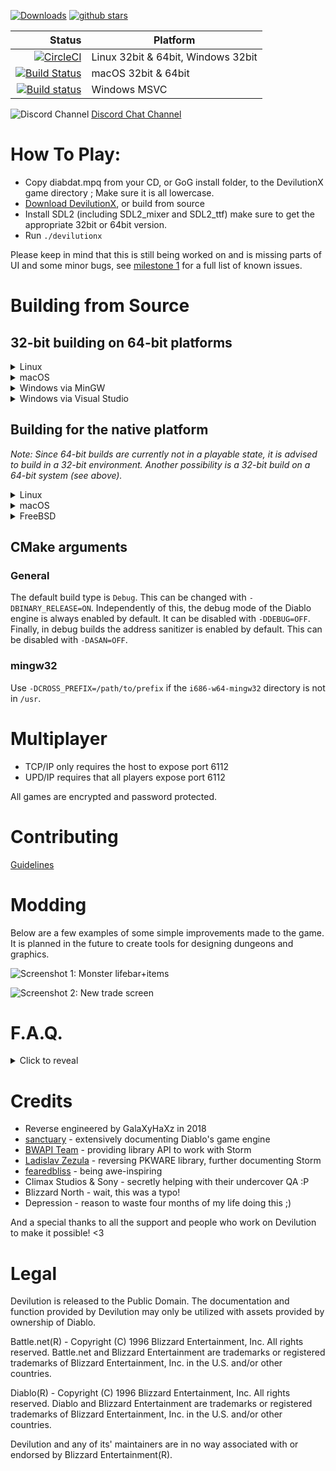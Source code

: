 [![Downloads](https://img.shields.io/github/downloads/diasurgical/devilutionX/total.svg)](https://github.com/diasurgical/devilutionX/releases)
[![github stars](https://img.shields.io/github/stars/diasurgical/devilutionX.svg)](https://github.com/diasurgical/devilutionX/stargazers)

Status | Platform
---:| ---
[![CircleCI](https://circleci.com/gh/diasurgical/devilutionX.svg?style=svg)](https://circleci.com/gh/diasurgical/devilutionX) | Linux 32bit & 64bit, Windows 32bit
[![Build Status](https://travis-ci.org/diasurgical/devilutionX.svg?branch=master)](https://travis-ci.org/diasurgical/devilutionX) | macOS 32bit & 64bit
[![Build status](https://ci.appveyor.com/api/projects/status/1a0jus2372qvksht?svg=true)](https://ci.appveyor.com/project/AJenbo/devilutionx) | Windows MSVC

![Discord Channel](https://avatars3.githubusercontent.com/u/1965106?s=16&v=4) [Discord Chat Channel](https://discord.gg/aQBQdDe)

# How To Play:
 - Copy diabdat.mpq from your CD, or GoG install folder, to the DevilutionX game directory ; Make sure it is all lowercase.
 - [Download DevilutionX](https://github.com/diasurgical/devilutionX/releases), or build from source
 - Install SDL2 (including SDL2_mixer and SDL2_ttf) make sure to get the appropriate 32bit or 64bit version.
 - Run `./devilutionx`

Please keep in mind that this is still being worked on and is missing parts of UI and some minor bugs, see [milestone 1](https://github.com/diasurgical/devilutionX/milestone/1) for a full list of known issues.

# Building from Source
## 32-bit building on 64-bit platforms
<details><summary>Linux</summary>

### Installing dependencies on Debian and Ubuntu
```
sudo apt-get install cmake g++-multilib libsdl2-mixer-dev:i386 libsdl2-ttf-dev:i386 libsodium-dev libsodium-dev:i386
```
### Installing dependencies on Fedora
```
sudo dnf install cmake glibc-devel.i686 SDL2-devel.i686 SDL2_ttf-devel.i686 SDL2_mixer-devel.i686 libsodium-devel.i686 libasan.i686
```
### Compiling
```
mkdir build
cd build
linux32 cmake -DCMAKE_TOOLCHAIN_FILE=../CMake/32bit.cmake ..
linux32 make -j$(nproc)
```
</details>
<details><summary>macOS</summary>

### Installing dependencies
Install [Xcode 9.4.1 and Xcode Command Line tools](https://developer.apple.com/download/more/?=xcode%209.4.1), this is the last version with **32 bits** support.

Note: Be sure that your to select the command line Xcode if you have more then one installed:
```
$ sudo xcode-select --switch /Applications/Xcode.app
```

Verify that you don't have FreeType and HarfBuzz installed from
[Homebrew](https://brew.sh/), which will cause build errors for SDL2_ttf:

```
brew info freetype
brew info harfbuzz
```

If you do have those installed, you'll have to temporarily uninstall them:

```
brew uninstall --ignore-dependencies freetype
brew uninstall --ignore-dependencies harfbuzz
```

You can install FreeType and HarfBuzz from Homebrew again after devilutionX builds successfully.

Now you can run the build script:
```
./macos-build.sh --build-all-x86
```
</details>
<details><summary>Windows via MinGW</summary>

### Installing dependencies on Debian and Ubuntu

Download and place the 32bit MinGW Development Libraries of [SDL2](https://www.libsdl.org/download-2.0.php), [SDL2_mixer](https://www.libsdl.org/projects/SDL_mixer/), [SDL2_ttf](https://www.libsdl.org/projects/SDL_ttf/) and [Libsodium](https://github.com/jedisct1/libsodium/releases) in `/user/i686-w64-mingw32`.

```
sudo apt-get install cmake gcc-mingw-w64-i686 g++-mingw-w64-i686
```
### Compiling
```
mkdir build
cd build
cmake -DASAN=OFF -DCMAKE_TOOLCHAIN_FILE=../CMake/mingwcc.cmake ..
make -j$(nproc)
```
</details>
<details><summary>Windows via Visual Studio</summary>

### Installing dependencies
Make sure to install the `C++ CMake tools for Windows` component for Visual Studio.

Download and place the 32bit MSVC Development Libraries of [SDL2](https://www.libsdl.org/download-2.0.php), [SDL2_mixer](https://www.libsdl.org/projects/SDL_mixer/), [SDL2_ttf](https://www.libsdl.org/projects/SDL_ttf/) and [Libsodium](https://github.com/jedisct1/libsodium/releases) in `%USERPROFILE%\AppData\Local\Microsoft\WindowsApps\`.

Go to `File -> Open -> CMake`, select `CMakeLists` from the project root.
### Compiling
Select `Build devilution.exe` from the `Build` menu.
</details>

## Building for the native platform
*Note: Since 64-bit builds are currently not in a playable state, it is advised to build in a 32-bit environment. Another possibility is a 32-bit build on a 64-bit system (see above).*
<details><summary>Linux</summary>

### Installing dependencies on Debian and Ubuntu
```
sudo apt-get install cmake g++ libsdl2-mixer-dev libsdl2-ttf-dev libsodium-dev
```
### Installing dependencies on Fedora
```
sudo dnf install cmake glibc-devel SDL2-devel SDL2_ttf-devel SDL2_mixer-devel libsodium-devel libasan
```
### Compiling
```
mkdir build
cd build
cmake ..
make -j$(nproc)
```
</details>
<details><summary>macOS</summary>

Make sure you have [Homebrew](https://brew.sh/) installed, then run:

```
brew bundle
mkdir build
cd build
cmake ..
make -j$(sysctl -n hw.physicalcpu)
```
</details>
<details><summary>FreeBSD</summary>
*Note: At the moment this only appears to work from a 32bit system.*

### Installing dependencies
```
pkg install cmake gcc8 sdl2_mixer sdl2_ttf libsodium
```
### Compiling
```
mkdir build
cd build
cmake -DCMAKE_C_COMPILER=/usr/local/bin/gcc8 -DCMAKE_CXX_COMPILER=/usr/local/bin/g++8 ..
make -j$(sysctl -n hw.ncpu)
```
</details>

## CMake arguments
### General
The default build type is `Debug`. This can be changed with `-DBINARY_RELEASE=ON`. Independently of this, the debug mode of the Diablo engine is always enabled by default. It can be disabled with `-DDEBUG=OFF`. Finally, in debug builds the address sanitizer is enabled by default. This can be disabled with `-DASAN=OFF`.
### mingw32
Use `-DCROSS_PREFIX=/path/to/prefix` if the `i686-w64-mingw32` directory is not in `/usr`.


# Multiplayer
 - TCP/IP only requires the host to expose port 6112
 - UPD/IP requires that all players expose port 6112

All games are encrypted and password protected.

# Contributing
[Guidelines](docs/CONTRIBUTING.md)

# Modding
Below are a few examples of some simple improvements made to the game. It is planned in the future to create tools for designing dungeons and graphics.

![Screenshot 1: Monster lifebar+items](https://github.com/diasurgical/scalpel/blob/master/screens/mod1.png)

![Screenshot 2: New trade screen](https://github.com/diasurgical/scalpel/blob/master/screens/mod2.png)

# F.A.Q.
<details><summary>Click to reveal</summary>

> Wow, does this mean I can download and play Diablo for free now?

No, you'll need access to the data from the original game. If you don't have an original CD then you can [buy Diablo from GoG.com](https://www.gog.com/game/diablo).
> Cool, so I fired your mod up, but there's no 1080p or new features?

We're working on it.
> After looking at the code some of it is a disaster

That is the result of decompiled code. Whenever a program is compiled, much of the source is optimized and stripped away, so it's nearly impossible to decompile it back. Have patience. Everything will be cleaned up eventually. :)
> What about Hellfire?

Hellfire was a bit of a flop on the developer's part. Support may come in the future once the base game is finished.
</details>

# Credits
- Reverse engineered by GalaXyHaXz in 2018
- [sanctuary](https://github.com/sanctuary) - extensively documenting Diablo's game engine
- [BWAPI Team](https://github.com/bwapi) - providing library API to work with Storm
- [Ladislav Zezula](https://github.com/ladislav-zezula) - reversing PKWARE library, further documenting Storm
- [fearedbliss](https://github.com/fearedbliss) - being awe-inspiring
- Climax Studios & Sony - secretly helping with their undercover QA :P
- Blizzard North - wait, this was a typo!
- Depression - reason to waste four months of my life doing this ;)

And a special thanks to all the support and people who work on Devilution to make it possible! <3

# Legal
Devilution is released to the Public Domain. The documentation and function provided by Devilution may only be utilized with assets provided by ownership of Diablo.

Battle.net(R) - Copyright (C) 1996 Blizzard Entertainment, Inc. All rights reserved. Battle.net and Blizzard Entertainment are trademarks or registered trademarks of Blizzard Entertainment, Inc. in the U.S. and/or other countries.

Diablo(R) - Copyright (C) 1996 Blizzard Entertainment, Inc. All rights reserved. Diablo and Blizzard Entertainment are trademarks or registered trademarks of Blizzard Entertainment, Inc. in the U.S. and/or other countries.

Devilution and any of its' maintainers are in no way associated with or endorsed by Blizzard Entertainment(R).

